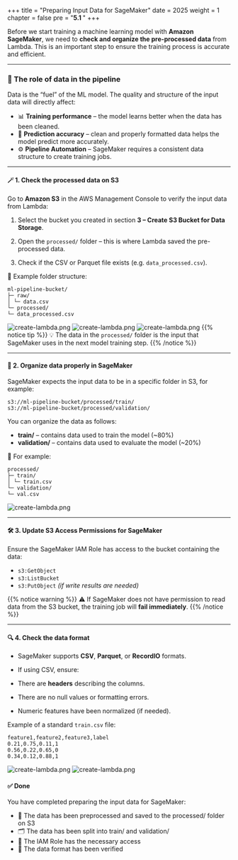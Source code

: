 +++
title = "Preparing Input Data for SageMaker"
date = 2025
weight = 1
chapter = false
pre = "<b>5.1 </b>"
+++

Before we start training a machine learning model with **Amazon SageMaker**, we need to **check and organize the pre-processed data** from Lambda. This is an important step to ensure the training process is accurate and efficient.

---

### 🧠 The role of data in the pipeline

Data is the “fuel” of the ML model. The quality and structure of the input data will directly affect:

- 📊 **Training performance** – the model learns better when the data has been cleaned.
- 🔎 **Prediction accuracy** – clean and properly formatted data helps the model predict more accurately.
- ⚙️ **Pipeline Automation** – SageMaker requires a consistent data structure to create training jobs.

---

#### 🪄 1. Check the processed data on S3

Go to **Amazon S3** in the AWS Management Console to verify the input data from Lambda:

1. Select the bucket you created in section **3 – Create S3 Bucket for Data Storage**.

2. Open the `processed/` folder – this is where Lambda saved the pre-processed data.

3. Check if the CSV or Parquet file exists (e.g. `data_processed.csv`).

📸 Example folder structure:
~~~
ml-pipeline-bucket/
├─ raw/
│ └─ data.csv
└─ processed/
└─ data_processed.csv
~~~
![create-lambda.png](/images/5-Configure-API-Gateway/5.1-prepare-training-data/5.1.png)
![create-lambda.png](/images/5-Configure-API-Gateway/5.1-prepare-training-data/5.2.png)
![create-lambda.png](/images/5-Configure-API-Gateway/5.1-prepare-training-data/5.3.png)
{{% notice tip %}}
💡 The data in the `processed/` folder is the input that SageMaker uses in the next model training step.
{{% /notice %}}

---

#### 🧱 2. Organize data properly in SageMaker

SageMaker expects the input data to be in a specific folder in S3, for example:
~~~
s3://ml-pipeline-bucket/processed/train/
s3://ml-pipeline-bucket/processed/validation/
~~~

You can organize the data as follows:

- **train/** – contains data used to train the model (~80%)
- **validation/** – contains data used to evaluate the model (~20%)

📌 For example:
~~~
processed/
├─ train/
│ └─ train.csv
└─ validation/
└─ val.csv
~~~
![create-lambda.png](/images/5-Configure-API-Gateway/5.1-prepare-training-data/5.4.png)

---

#### 🛠️ 3. Update S3 Access Permissions for SageMaker

Ensure the SageMaker IAM Role has access to the bucket containing the data:

- `s3:GetObject`
- `s3:ListBucket`
- `s3:PutObject` *(if write results are needed)*

{{% notice warning %}}
⚠️ If SageMaker does not have permission to read data from the S3 bucket, the training job will **fail immediately**.
{{% /notice %}}

---

#### 🔍 4. Check the data format

- SageMaker supports **CSV**, **Parquet**, or **RecordIO** formats.

- If using CSV, ensure:
- There are **headers** describing the columns.
- There are no null values ​​or formatting errors.
- Numeric features have been normalized (if needed).

Example of a standard `train.csv` file:

```csv
feature1,feature2,feature3,label
0.21,0.75,0.11,1
0.56,0.22,0.65,0
0.34,0.12,0.88,1
```
![create-lambda.png](/images/5-Configure-API-Gateway/5.1-prepare-training-data/5.5.png)
![create-lambda.png](/images/5-Configure-API-Gateway/5.1-prepare-training-data/5.6.png)
#### ✅ Done

You have completed preparing the input data for SageMaker:

- 📁 The data has been preprocessed and saved to the processed/ folder on S3
- 🗂️ The data has been split into train/ and validation/
- 🔐 The IAM Role has the necessary access
- 🧹 The data format has been verified